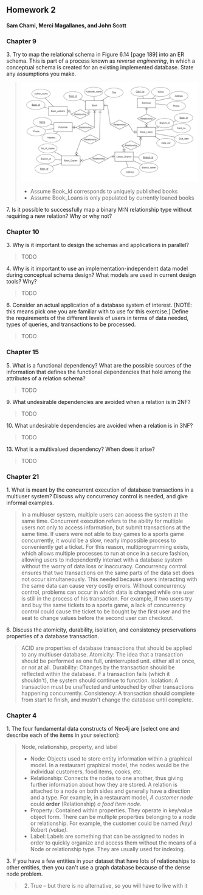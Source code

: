 ##  Homework 2
####  Sam Chami, Merci Magallanes, and John Scott


###  Chapter 9
3\.  Try to map the relational schema in Figure 6.14 [page 189] into an ER schema. This is part of a process known as _reverse engineering_, in which a conceptual schema is created for an existing implemented database. State any assumptions you make.


> ![ERD](imgs/Ch9-3_ERD_Figure_6-14.png)
> * Assume Book_Id corresponds to uniquely published books
> * Assume Book_Loans is only populated by currently loaned books


7\.  Is it possible to successfully map a binary M:N relationship type without requiring a new relation? Why or why not?

###  Chapter 10
3\.  Why is it important to design the schemas and applications in parallel?

>  TODO

4\.  Why is it important to use an implementation-independent data model during conceptual schema design? What models are used in current design tools? Why?

>  TODO

6\.  Consider an actual application of a database system of interest. [NOTE: this means pick one you are familiar with to use for this exercise.] Define the requirements of the different levels of users in terms of data needed, types of queries, and transactions to be processed.

>  TODO


###  Chapter 15
5\.  What is a functional dependency? What are the possible sources of the information that defines the functional dependencies that hold among the attributes of a relation schema?

>  TODO

9\.  What undesirable dependencies are avoided when a relation is in 2NF?

>  TODO

10\.  What undesirable dependencies are avoided when a relation is in 3NF?

>  TODO

13\.  What is a multivalued dependency? When does it arise?

>  TODO


###  Chapter 21
1\.  What is meant by the concurrent execution of database transactions in a multiuser system? Discuss why concurrency control is needed, and give informal examples.

>  In a multiuser system, multiple users can access the system at the same time. Concurrent execution refers to the ability for multiple users not only to access information, but submit transactions at the same time. If users were not able to buy games to a sports game concurrently, it would be a slow, nearly impossible process to conveniently get a ticket. For this reason, multiprogramming exists, which allows multiple processes to run at once in a secure fashion, allowing users to independently interact with a database system without the worry of data loss or inaccuracy.
> Concurrency control ensures that two transactions on the same parts of the data set does not occur simultaneously. This needed because users interacting with the same data can cause very costly errors. Without concurrency control, problems can occur in which data is changed while one user is still in the process of his transaction. For example, if two users try and buy the same tickets to a sports game, a lack of concurrency control could cause the ticket to be bought by the first user and the seat to change values before the second user can checkout.

6\.  Discuss the atomicity, durability, isolation, and consistency preservations properties of a database transaction.
> ACID are properties of database transactions that should be applied to any multiuser database.
> Atomicity: The idea that a transaction should be performed as one full, uninterrupted unit. either all at once, or not at all.
> Durability: Changes by the transaction should be reflected within the database. If a transaction fails (which it shouldn't), the system should continue to function.
> Isolation: A transaction must be unaffected and untouched by other transactions happening concurrently.
> Consistency: A transaction should complete from start to finish, and mustn't change the database until complete.


###  Chapter 4
1\.  The four fundamental data constructs of Neo4j are [select one and describe each of the items in your selection]:
  > Node, relationship, property, and label
  > * Node: Objects used to store entity information within a graphical model. In a restaurant graphical model, the nodes would be the individual customers, food items, cooks, etc.
  > * Relationship: Connects the nodes to one another, thus giving further information about how they are stored. A relation is attached to a node on both sides and generally have a direction and a type. For example, in a restaurant model, *A customer node* could **order** (Relationship) *a food item node*.
  > * Property: Contained within properties. They operate in key/value object form. There can be multiple properties belonging to a node or relationship. For example, the customer could be named *(key)* Robert *(value)*.
  > * Label: Labels are something that can be assigned to nodes in order to quickly organize and access them without the means of a Node or relationship type. They are usually used for indexing.


3\.  If you have a few entities in your dataset that have lots of relationships to other entities, then you can't use a graph database because of the dense node problem.
  > 2.  True – but there is no alternative, so you will have to live with it
